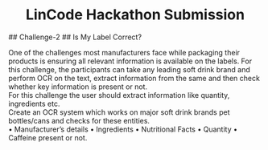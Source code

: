 <h1 align="center">LinCode Hackathon Submission</h1>
## Challenge-2
## Is My Label Correct?

One of the challenges most manufacturers face while packaging their products is ensuring all relevant information is available on the labels.
For this challenge, the participants can take any leading soft drink brand and perform OCR on the text, extract information from the same and then check whether key information is present or not. <br/>
For this challenge the user should extract information like quantity, ingredients etc.<br/>
Create an OCR system which works on major soft drink brands pet bottles/cans and checks for these entities.<br/>
• Manufacturer’s details
• Ingredients
• Nutritional Facts
• Quantity
• Caffeine present or not.
  

